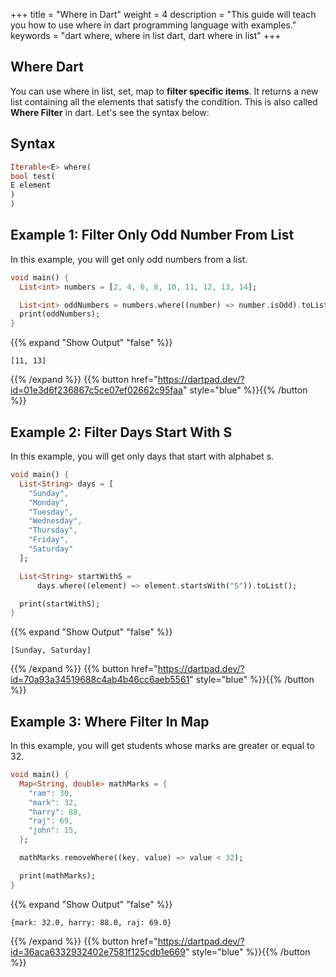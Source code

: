 +++
title = "Where in Dart"
weight = 4
description = "This guide will teach you how to use where in dart programming language with examples."
keywords = "dart where, where in list dart, dart where in list"
+++

## Where Dart
You can use where in list, set, map to **filter specific items**. It returns a new list containing all the elements that satisfy the condition. This is also called **Where Filter** in dart. Let's see the syntax below:

## Syntax
```dart
Iterable<E> where(
bool test(
E element
)
)
```
## Example 1: Filter Only Odd Number From List
In this example, you will get only odd numbers from a list.

```dart
void main() {
  List<int> numbers = [2, 4, 6, 8, 10, 11, 12, 13, 14];

  List<int> oddNumbers = numbers.where((number) => number.isOdd).toList();
  print(oddNumbers);
}
```
{{% expand "Show Output" "false" %}}
````plaintext
[11, 13]
````
{{% /expand %}}
{{% button href="https://dartpad.dev/?id=01e3d6f236867c5ce07ef02662c95faa" style="blue" %}}{{% /button %}}

## Example 2: Filter Days Start With S
In this example, you will get only days that start with alphabet s.
```dart
void main() {
  List<String> days = [
    "Sunday",
    "Monday",
    "Tuesday",
    "Wednesday",
    "Thursday",
    "Friday",
    "Saturday"
  ];

  List<String> startWithS =
      days.where((element) => element.startsWith("S")).toList();

  print(startWithS);
}

```
{{% expand "Show Output" "false" %}}
````plaintext
[Sunday, Saturday]
````
{{% /expand %}}
{{% button href="https://dartpad.dev/?id=70a93a34519688c4ab4b46cc6aeb5561" style="blue" %}}{{% /button %}}

## Example 3: Where Filter In Map
In this example, you will get students whose marks are greater or equal to 32. 

```dart
void main() {
  Map<String, double> mathMarks = {
    "ram": 30,
    "mark": 32,
    "harry": 88,
    "raj": 69,
    "john": 15,
  };

  mathMarks.removeWhere((key, value) => value < 32);

  print(mathMarks);
}

```
{{% expand "Show Output" "false" %}}
````plaintext
{mark: 32.0, harry: 88.0, raj: 69.0}
````
{{% /expand %}}
{{% button href="https://dartpad.dev/?id=36aca6332932402e7581f125cdb1e669" style="blue" %}}{{% /button %}}

